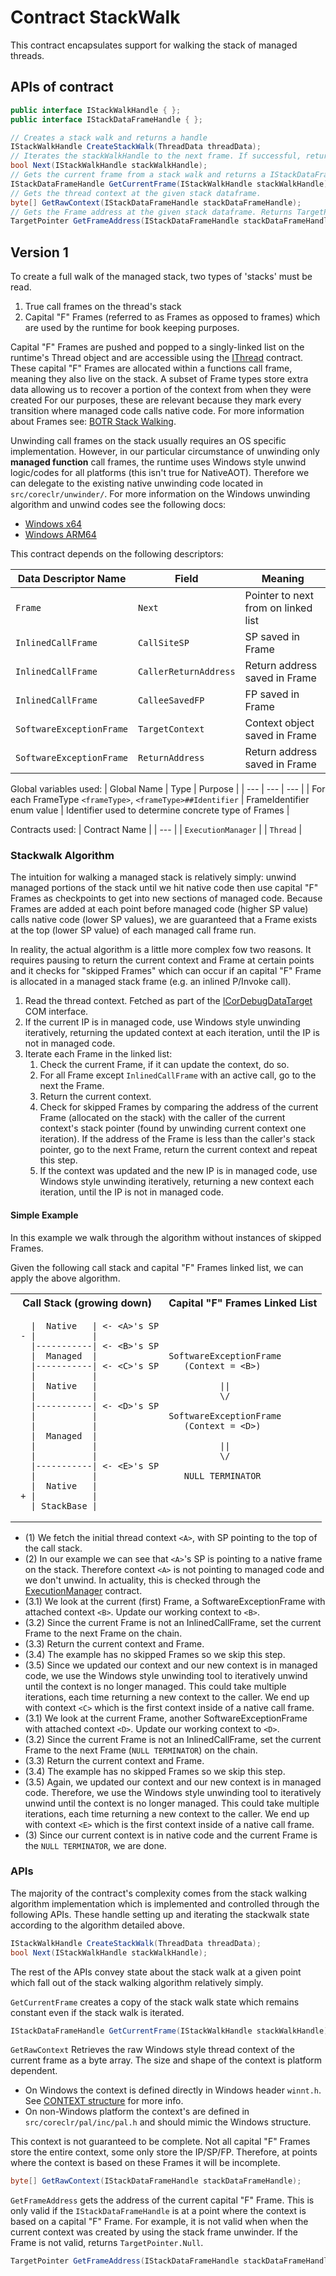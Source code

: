 # Contract StackWalk

This contract encapsulates support for walking the stack of managed threads.

## APIs of contract

```csharp
public interface IStackWalkHandle { };
public interface IStackDataFrameHandle { };
```

```csharp
// Creates a stack walk and returns a handle
IStackWalkHandle CreateStackWalk(ThreadData threadData);
// Iterates the stackWalkHandle to the next frame. If successful, returns true. Otherwise false.
bool Next(IStackWalkHandle stackWalkHandle);
// Gets the current frame from a stack walk and returns a IStackDataFrameHandle to it.
IStackDataFrameHandle GetCurrentFrame(IStackWalkHandle stackWalkHandle);
// Gets the thread context at the given stack dataframe.
byte[] GetRawContext(IStackDataFrameHandle stackDataFrameHandle);
// Gets the Frame address at the given stack dataframe. Returns TargetPointer.Null if the current dataframe does not have a valid Frame.
TargetPointer GetFrameAddress(IStackDataFrameHandle stackDataFrameHandle);
```

## Version 1
To create a full walk of the managed stack, two types of 'stacks' must be read.

1. True call frames on the thread's stack
2. Capital "F" Frames (referred to as Frames as opposed to frames) which are used by the runtime for book keeping purposes.

Capital "F" Frames are pushed and popped to a singly-linked list on the runtime's Thread object and are accessible using the [IThread](./Thread.md) contract. These capital "F" Frames are allocated within a functions call frame, meaning they also live on the stack. A subset of Frame types store extra data allowing us to recover a portion of the context from when they were created For our purposes, these are relevant because they mark every transition where managed code calls native code. For more information about Frames see: [BOTR Stack Walking](https://github.com/dotnet/runtime/blob/44b7251f94772c69c2efb9daa7b69979d7ddd001/docs/design/coreclr/botr/stackwalking.md).

Unwinding call frames on the stack usually requires an OS specific implementation. However, in our particular circumstance of unwinding only **managed function** call frames, the runtime uses Windows style unwind logic/codes for all platforms (this isn't true for NativeAOT). Therefore we can delegate to the existing native unwinding code located in `src/coreclr/unwinder/`. For more information on the Windows unwinding algorithm and unwind codes see the following docs:

* [Windows x64](https://learn.microsoft.com/en-us/cpp/build/exception-handling-x64)
* [Windows ARM64](https://learn.microsoft.com/en-us/cpp/build/arm64-exception-handling)

This contract depends on the following descriptors:

| Data Descriptor Name | Field | Meaning |
| --- | --- | --- |
| `Frame` | `Next` | Pointer to next from on linked list |
| `InlinedCallFrame` | `CallSiteSP` | SP saved in Frame |
| `InlinedCallFrame` | `CallerReturnAddress` | Return address saved in Frame |
| `InlinedCallFrame` | `CalleeSavedFP` | FP saved in Frame |
| `SoftwareExceptionFrame` | `TargetContext` | Context object saved in Frame |
| `SoftwareExceptionFrame` | `ReturnAddress` | Return address saved in Frame |

Global variables used:
| Global Name | Type | Purpose |
| --- | --- | --- |
| For each FrameType `<frameType>`, `<frameType>##Identifier` | FrameIdentifier enum value | Identifier used to determine concrete type of Frames |

Contracts used:
| Contract Name |
| --- |
| `ExecutionManager` |
| `Thread` |


### Stackwalk Algorithm
The intuition for walking a managed stack is relatively simply: unwind managed portions of the stack until we hit native code then use capital "F" Frames as checkpoints to get into new sections of managed code. Because Frames are added at each point before managed code (higher SP value) calls native code (lower SP values), we are guaranteed that a Frame exists at the top (lower SP value) of each managed call frame run.

In reality, the actual algorithm is a little more complex fow two reasons. It requires pausing to return the current context and Frame at certain points and it checks for "skipped Frames" which can occur if an capital "F" Frame is allocated in a managed stack frame (e.g. an inlined P/Invoke call).


1. Read the thread context. Fetched as part of the [ICorDebugDataTarget](https://learn.microsoft.com/en-us/dotnet/framework/unmanaged-api/debugging/icordebugdatatarget-getthreadcontext-method) COM interface.
2. If the current IP is in managed code, use Windows style unwinding iteratively, returning the updated context at each iteration, until the IP is not in managed code.
3. Iterate each Frame in the linked list:
    1. Check the current Frame, if it can update the context, do so.
    2. For all Frame except `InlinedCallFrame` with an active call, go to the next the Frame.
    3. Return the current context.
    4. Check for skipped Frames by comparing the address of the current Frame (allocated on the stack) with the caller of the current context's stack pointer (found by unwinding current context one iteration).
    If the address of the Frame is less than the caller's stack pointer, go to the next Frame, return the current context and repeat this step.
    5. If the context was updated and the new IP is in managed code, use Windows style unwinding iteratively, returning a new context each iteration, until the IP is not in managed code.

#### Simple Example

In this example we walk through the algorithm without instances of skipped Frames.

Given the following call stack and capital "F" Frames linked list, we can apply the above algorithm.
<table>
<tr>
<th> Call Stack (growing down)</th>
<th> Capital "F" Frames Linked List </th>
</tr>
<tr>
<td>

```
   |  Native   | <- <A>'s SP
 - |           |
   |-----------| <- <B>'s SP
   |  Managed  |
   |-----------| <- <C>'s SP
   |           |
   |  Native   |
   |           |
   |-----------| <- <D>'s SP
   |           |
   |           |
   |  Managed  |
   |           |
   |           |
   |-----------| <- <E>'s SP
   |           |
   |  Native   |
 + |           |
   | StackBase |
```
</td>
<td>

```
SoftwareExceptionFrame
   (Context = <B>)

          ||
          \/

SoftwareExceptionFrame
   (Context = <D>)

          ||
          \/

   NULL TERMINATOR
```

</td>
</tr>
</table>

* (1) We fetch the initial thread context `<A>`, with SP pointing to the top of the call stack.
* (2) In our example we can see that `<A>`'s SP is pointing to a native frame on the stack. Therefore context `<A>` is not pointing to managed code and we don't unwind.
In actuality, this is checked through the [ExecutionManager](./ExecutionManager.md) contract.
* (3.1) We look at the current (first) Frame, a SoftwareExceptionFrame with attached context `<B>`. Update our working context to `<B>`.
* (3.2) Since the current Frame is not an InlinedCallFrame, set the current Frame to the next Frame on the chain.
* (3.3) Return the current context and Frame.
* (3.4) The example has no skipped Frames so we skip this step.
* (3.5) Since we updated our context and our new context is in managed code, we use the Windows style unwinding tool to iteratively unwind until the context is no longer managed.
This could take multiple iterations, each time returning a new context to the caller. We end up with context `<C>` which is the first context inside of a native call frame.
* (3.1) We look at the current Frame, another SoftwareExceptionFrame with attached context `<D>`. Update our working context to `<D>`.
* (3.2) Since the current Frame is not an InlinedCallFrame, set the current Frame to the next Frame (`NULL TERMINATOR`) on the chain.
* (3.3) Return the current context and Frame.
* (3.4) The example has no skipped Frames so we skip this step.
* (3.5) Again, we updated our context and our new context is in managed code. Therefore, we use the Windows style unwinding tool to iteratively unwind until the context is no longer managed.
This could take multiple iterations, each time returning a new context to the caller. We end up with context `<E>` which is the first context inside of a native call frame.
* (3) Since our current context is in native code and the current Frame is the `NULL TERMINATOR`, we are done.

### APIs

The majority of the contract's complexity comes from the stack walking algorithm implementation which is implemented and controlled through the following APIs.
These handle setting up and iterating the stackwalk state according to the algorithm detailed above.

```csharp
IStackWalkHandle CreateStackWalk(ThreadData threadData);
bool Next(IStackWalkHandle stackWalkHandle);
```

The rest of the APIs convey state about the stack walk at a given point which fall out of the stack walking algorithm relatively simply.

`GetCurrentFrame` creates a copy of the stack walk state which remains constant even if the stack walk is iterated.
```csharp
IStackDataFrameHandle GetCurrentFrame(IStackWalkHandle stackWalkHandle);
```

`GetRawContext` Retrieves the raw Windows style thread context of the current frame as a byte array. The size and shape of the context is platform dependent.

* On Windows the context is defined directly in Windows header `winnt.h`. See [CONTEXT structure](https://learn.microsoft.com/en-us/windows/win32/api/winnt/ns-winnt-context) for more info.
* On non-Windows platform the context's are defined in `src/coreclr/pal/inc/pal.h` and should mimic the Windows structure.

This context is not guaranteed to be complete. Not all capital "F" Frames store the entire context, some only store the IP/SP/FP. Therefore, at points where the context is based on these Frames it will be incomplete.
```csharp
byte[] GetRawContext(IStackDataFrameHandle stackDataFrameHandle);
```


`GetFrameAddress` gets the address of the current capital "F" Frame. This is only valid if the `IStackDataFrameHandle` is at a point where the context is based on a capital "F" Frame. For example, it is not valid when when the current context was created by using the stack frame unwinder.
If the Frame is not valid, returns `TargetPointer.Null`.

```csharp
TargetPointer GetFrameAddress(IStackDataFrameHandle stackDataFrameHandle);
```

